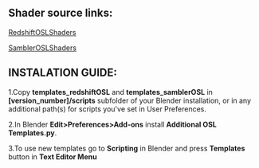 ## Shader source links: ##

[RedshiftOSLShaders](https://github.com/redshift3d/RedshiftOSLShaders)

[SamblerOSLShaders](https://github.com/sambler/osl-shaders)

## INSTALATION GUIDE: ##

1.Copy **templates_redshiftOSL** and **templates_samblerOSL** in **[version_number]/scripts** subfolder of your Blender installation, or in any additional path(s) for scripts you've set in User Preferences.

2.In Blender **Edit>Preferences>Add-ons** install **Additional  OSL Templates.py**.

3.To use new templates go to **Scripting** in Blender and press **Templates** button in **Text Editor Menu**